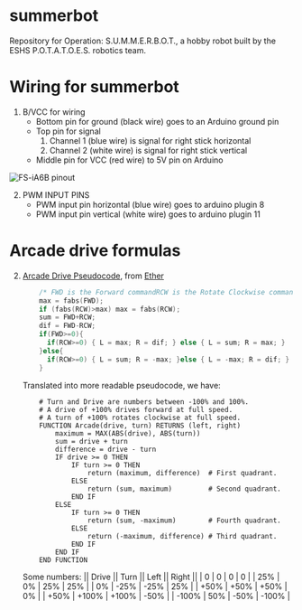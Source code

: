 # summerbot
Repository for Operation: S.U.M.M.E.R.B.O.T., a hobby robot built by the ESHS P.O.T.A.T.O.E.S. robotics team.


Wiring for summerbot
====================

1. B/VCC for wiring
	- Bottom pin for ground (black wire) goes to an Arduino ground pin
	- Top pin for signal
		1. Channel 1 (blue wire) is signal for right stick horizontal
		2. Channel 2 (white wire) is signal for right stick vertical
	- Middle pin for VCC (red wire) to 5V pin on Arduino
	
![FS-iA6B pinout](http://rcsearch.ru/w/images/thumb/b/bb/FlySky_IA6B_pinout.jpg/500px-FlySky_IA6B_pinout.jpg)

2. PWM INPUT PINS
	- PWM input pin horizontal (blue wire) goes to arduino plugin 8
	- PWM input pin vertical (white wire) goes to arduino plugin 11
	
	
Arcade drive formulas
=====================


2. [Arcade Drive Pseudocode](https://www.chiefdelphi.com/uploads/default/original/3X/d/5/d57c217c08415b540ff1fdf6351a98e6c4ee5cd3.pdf), from [Ether](https://www.chiefdelphi.com/t/paper-arcade-drive/168720)

    ```c++
        /* FWD is the Forward commandRCW is the Rotate Clockwise command*/
        max = fabs(FWD); 
    	if (fabs(RCW)>max) max = fabs(RCW);
    	sum = FWD+RCW;
    	dif = FWD-RCW;
    	if(FWD>=0){
    	  if(RCW>=0) { L = max; R = dif; } else { L = sum; R = max; }
    	}else{
    	  if(RCW>=0) { L = sum; R = -max; }else { L = -max; R = dif; }
    	}
    ```
	
    Translated into more readable pseudocode, we have:
	
	```
	    # Turn and Drive are numbers between -100% and 100%.
		# A drive of +100% drives forward at full speed.
		# A turn of +100% rotates clockwise at full speed.
	    FUNCTION Arcade(drive, turn) RETURNS (left, right)
		    maximum = MAX(ABS(drive), ABS(turn))
			sum = drive + turn
			difference = drive - turn
			IF drive >= 0 THEN
			    IF turn >= 0 THEN				    
					return (maximum, difference)  # First quadrant.
				ELSE
					return (sum, maximum)         # Second quadrant.
				END IF
			ELSE
				IF turn >= 0 THEN
				    return (sum, -maximum)        # Fourth quadrant.
				ELSE
				    return (-maximum, difference) # Third quadrant.
				END IF
			END IF					
		END FUNCTION
	```
	Some numbers:
	|| Drive || Turn || Left || Right ||
	| 0 | 0 | 0 | 0 |
	| 25% | 0% | 25% | 25% |
	| 0% | -25% | -25% | 25% | 
	| +50% | +50% | +50% | 0% |
	| +50% | +100% | +100% | -50% |
	| -100% | 50% | -50% | -100% |
	